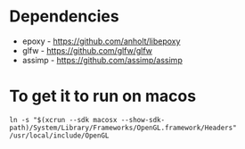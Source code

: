 # Dependencies

- epoxy - https://github.com/anholt/libepoxy
- glfw - https://github.com/glfw/glfw
- assimp - https://github.com/assimp/assimp

# To get it to run on macos

```
ln -s "$(xcrun --sdk macosx --show-sdk-path)/System/Library/Frameworks/OpenGL.framework/Headers" /usr/local/include/OpenGL
```
